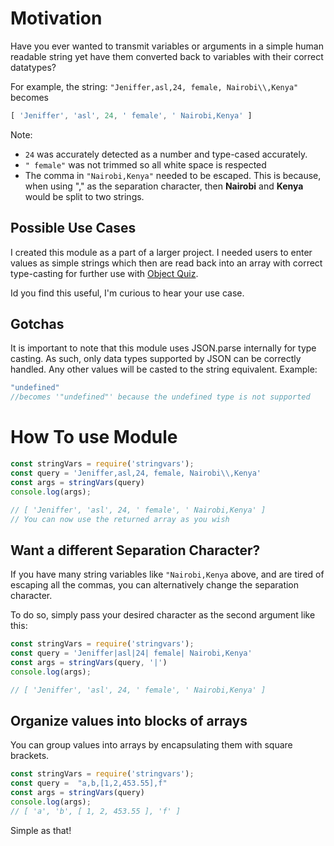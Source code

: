# Motivation
Have you ever wanted to transmit variables or arguments in a simple human readable string yet have them converted back to variables with their correct datatypes?

For example, the string: ```"Jeniffer,asl,24, female, Nairobi\\,Kenya"``` becomes 

```javascript
[ 'Jeniffer', 'asl', 24, ' female', ' Nairobi,Kenya' ] 
```

Note:
- ```24``` was accurately detected as a number and type-cased accurately.
- ```" female"``` was not trimmed so all white space is respected
- The comma in ```"Nairobi,Kenya"``` needed to be escaped. This is because, when using "," as the separation character, then **Nairobi** and **Kenya** would be split to two strings. 

## Possible Use Cases

I created this module as a part of a larger project. I needed users to enter values as simple strings which then are read back into an array with correct type-casting for further use with [Object Quiz](https://www.npmjs.com/package/object-quiz).

Id you find this useful, I'm curious to hear your use case.

## Gotchas

It is important to note that this module uses JSON.parse internally for type casting. As such, only data types supported by JSON can be correctly handled. Any other values will be casted to the string equivalent. Example:
```javascript
"undefined" 
//becomes '"undefined"' because the undefined type is not supported
``` 

# How To use Module

```javascript
const stringVars = require('stringvars');
const query = 'Jeniffer,asl,24, female, Nairobi\\,Kenya'
const args = stringVars(query)
console.log(args);

// [ 'Jeniffer', 'asl', 24, ' female', ' Nairobi,Kenya' ] 
// You can now use the returned array as you wish

```

## Want a different Separation Character?
If you have many string variables like ```"Nairobi,Kenya``` above, and are tired of escaping all the commas, you can alternatively change the separation character.

To do so, simply pass your desired character as the second argument like this:

```javascript
const stringVars = require('stringvars');
const query = 'Jeniffer|asl|24| female| Nairobi,Kenya'
const args = stringVars(query, '|')
console.log(args);

// [ 'Jeniffer', 'asl', 24, ' female', ' Nairobi,Kenya' ] 
```

## Organize values into blocks of arrays
You can group values into arrays by encapsulating them with square brackets. 

```javascript
const stringVars = require('stringvars');
const query =  "a,b,[1,2,453.55],f"
const args = stringVars(query)
console.log(args);
// [ 'a', 'b', [ 1, 2, 453.55 ], 'f' ]
```

Simple as that!
